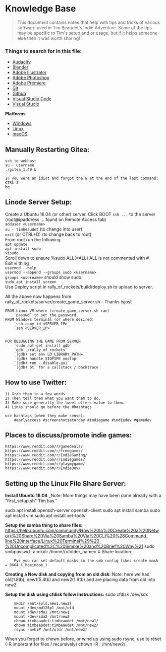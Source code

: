 # Knowledge Base

> This document contains notes that help with tips and tricks of various software used in Tim Beaudet's Indie Adventure. Some of the tips may be specific to Tim's setup and or usage, but if it helps someone else then it was worth sharing!

### Things to search for in this file:
- [Audacity](https://github.com/timbeaudet/knowledge_base/blob/master/software/audacity.md)
- [Blender](https://github.com/timbeaudet/knowledge_base/blob/master/software/blender.md)
- [Adobe Illustrator](https://github.com/timbeaudet/knowledge_base/blob/master/software/adobe_illustrator.md)
- [Adobe Photoshop](https://github.com/timbeaudet/knowledge_base/blob/master/software/adobe_photoshop.md)
- [Adobe Premiere](https://github.com/timbeaudet/knowledge_base/blob/master/software/adobe_premiere.md)
- [Git](https://github.com/timbeaudet/knowledge_base/blob/master/software/git.md)
- [Github](https://github.com/timbeaudet/knowledge_base/blob/master/software/github.md)
- [Visual Studio Code](https://github.com/timbeaudet/knowledge_base/blob/master/software/visual_studio_code.md)
- [Visual Studio](https://github.com/timbeaudet/knowledge_base/blob/master/software/visual_studio.md)

**Platforms**
- [Windows](https://github.com/timbeaudet/knowledge_base/blob/master/platforms/windows.md)
- [Linux](https://github.com/timbeaudet/knowledge_base/blob/master/platforms/linux.md)
- [macOS](https://github.com/timbeaudet/knowledge_base/blob/master/platforms/macos.md)

## Manually Restarting Gitea:
```
ssh to webhost
su - username
./gitea_1.40 &

IF you were an idiot and forgot the & at the end of the last command:
CTRL-Z
bg
```


## Linode Server Setup:
Create a Ubuntu 16.04 (or other) server.
Click BOOT
	`ssh ...` to the server (root@ipaddress ... found on Remote Access tab)  
	`adduser <username>`  
	`su - timbeaudet` (to change into user)  
	`exit` (or CTRL+D) (to change back to root)  
From root run the following  
	`apt update`  
	`apt install sudo`  
	`visudo`  
Scroll down to ensure %sudo ALL(=ALL) ALL is not commented with #  
Exit vi thing  
	`usermod --help`  
	`usermod --append --groups sudo <username>`  
	`groups <username>` should show sudo  
	`sudo apt install screen`  
Use Deploy script in rally_of_rockets/build/deploy.sh to upload to server.  
  
All the above now happens from rally_of_rockets/server/create_game_server.sh - Thanks tsjost


	FROM Linux VM where (create_game_server.sh ran)
		`passwd` to set the password.
	FROM Windows terminal (or where desired)
		`ssh-copy-id <SERVER_IP>`
		`ssh <SERVER_IP>`
	

	FOR DEBUGGING THE GAME FROM SERVER
		`sudo apt-get install gdb`
		`gdb ./rally_of_rockets`
		`(gdb) set env LD_LIBRARY_PATH=.`
		`(gdb) handle SIGPIPE nostop`
		`(gdb) run --disable-gui`
		`(gdb) bt` for a callstack / backtrace


## How to use Twitter:
	1) Grab them in a few words.
	2) Then tell them what you want them to do.
	3) Make sure generally the tweet offers value to them.
	4) Links should go before the #hashtags

	use hashtags (when they make sense): 
		#earlyaccess #screenshotsaturday #indiegame #indiedev #gamedev

## Places to discuss/promote indie games:
	https://www.reddit.com/r/gamedeals/
	https://www.reddit.com/r/freegames/
	https://www.reddit.com/r/IndieGaming/
	https://www.reddit.com/r/indiegames/
	https://www.reddit.com/r/playmygame/
	https://www.reddit.com/r/IndieDev/


## Setting up the Linux File Share Server:

**Install Ubuntu 18.04**
_Note: More things may have been done already with a "first_setup.sh" Tim has."

sudo apt install openssh-server openssh-client
sudo apt install samba
sudo apt install vim
sudo apt install net-tools

**Setup the samba thing to share files:**
		https://help.ubuntu.com/community/How%20to%20Create%20a%20Network%20Share%20Via%20Samba%20Via%20CLI%20%28Command-line%20interface/Linux%20Terminal%29%20-%20Uncomplicated%2C%20Simple%20and%20Brief%20Way%21
		sudo smbpasswd -a <username>
		mkdir /home/<username>/<folder_name> # Share location.
		
		Fyi you can set default masks in the smb config like: create mask = 0664 (_hoeindoe_)

**Creating a New disk and copying from an old disk:**
	Note: here we had old(1.8tb), new1(5.4tb) and new2(1.9tb)
	and are placing data from old into new2.

**Setup the disk using cfdisk follow instructions:**
		sudo cfdisk /dev/sdx

		mkdir /mnt/{old,new1,new2}
		mount /dev/md126p1 /mnt/old
		mount /dev/sda1 /mnt/new1
		mount /dev/sda2 /mnt/new2
		chown timbeaudet:timbeaudet /mnt/new1/
		chown timbeaudet:timbeaudet /mnt/new2/
		rsync -avhiP /mnt/old/ /mnt/new2/

		
When you forget to chown before, or wind up using sudo rsync, use to reset (-R important for files / recursively)
		chown -R <username>:<username> /mnt/new2/
